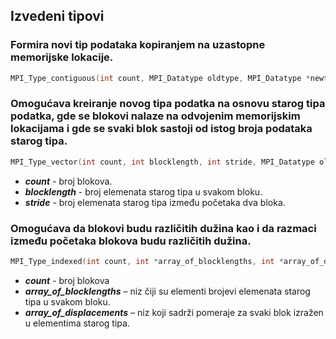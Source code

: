 ## Izvedeni tipovi

### Formira novi tip podataka kopiranjem na uzastopne memorijske lokacije.

```cpp
MPI_Type_contiguous(int count, MPI_Datatype oldtype, MPI_Datatype *newtype);
```

### Omogućava kreiranje novog tipa podatka na osnovu starog tipa podatka, gde se blokovi nalaze na odvojenim memorijskim lokacijama i gde se svaki blok sastoji od istog broja podataka starog tipa.

```cpp
MPI_Type_vector(int count, int blocklength, int stride, MPI_Datatype oldtype, MPI_Datatype *newtype)
```

- **_count_** - broj blokova.
- **_blocklength_** - broj elemenata starog tipa u svakom bloku.
- **_stride_** - broj elemenata starog tipa između početaka dva bloka.

### Omogućava da blokovi budu različitih dužina kao i da razmaci između početaka blokova budu različitih dužina.

```cpp
MPI_Type_indexed(int count, int *array_of_blocklengths, int *array_of_displacements,  MPI_Datatype oldtype, MPI_Datatype *newtype)
```

- **_count_** - broj blokova
- **_array_of_blocklengths_** – niz čiji su elementi brojevi elemenata starog tipa u svakom bloku.
- **_array_of_displacements_** – niz koji sadrži pomeraje za svaki blok izražen u elementima starog tipa.
